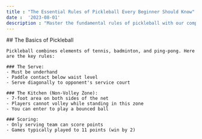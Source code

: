 ```yaml
---
title : "The Essential Rules of Pickleball Every Beginner Should Know"
date :  '2023-08-01'
description : "Master the fundamental rules of pickleball with our comprehensive guide for new players. Learn about scoring, serving, and the kitchen zone."
---
```

  <article class="prose max-w-2xl mx-auto">
    ## The Basics of Pickleball

    Pickleball combines elements of tennis, badminton, and ping-pong. Here are the key rules:

    ### The Serve:
    - Must be underhand
    - Paddle contact below waist level
    - Serve diagonally to opponent's service court

    ### The Kitchen (Non-Volley Zone):
    - 7-foot area on both sides of the net
    - Players cannot volley while standing in this zone
    - You can enter to play a bounced ball

    ### Scoring:
    - Only serving team can score points
    - Games typically played to 11 points (win by 2)